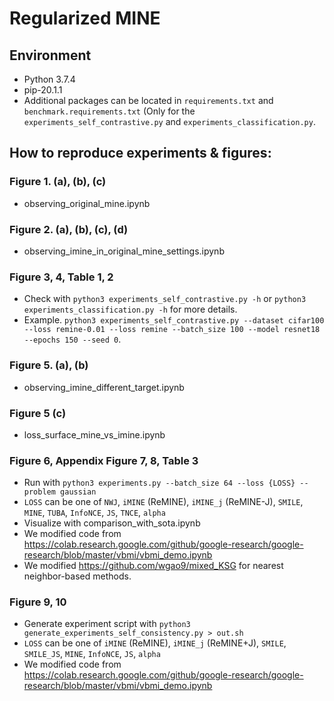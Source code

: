 # Regularized MINE
## Environment
- Python 3.7.4
- pip-20.1.1
- Additional packages can be located in `requirements.txt` and `benchmark.requirements.txt` (Only for the `experiments_self_contrastive.py` and `experiments_classification.py`.

## How to reproduce experiments & figures:
### Figure 1. (a), (b), (c)
- observing_original_mine.ipynb
### Figure 2. (a), (b), (c), (d)
- observing_imine_in_original_mine_settings.ipynb
### Figure 3, 4, Table 1, 2
- Check with `python3 experiments_self_contrastive.py -h` or `python3 experiments_classification.py -h` for more details.
- Example. `python3 experiments_self_contrastive.py --dataset cifar100 --loss remine-0.01 --loss remine --batch_size 100 --model resnet18 --epochs 150 --seed 0`.
### Figure 5. (a), (b)
- observing_imine_different_target.ipynb
### Figure 5 (c)
- loss_surface_mine_vs_imine.ipynb
### Figure 6, Appendix Figure 7, 8, Table 3
- Run with `python3 experiments.py --batch_size 64 --loss {LOSS} --problem gaussian`
- `LOSS` can be one of `NWJ`, `iMINE` (ReMINE), `iMINE_j` (ReMINE-J), `SMILE`, `MINE`, `TUBA`, `InfoNCE`, `JS`, `TNCE`, `alpha`
- Visualize with comparison_with_sota.ipynb
- We modified code from https://colab.research.google.com/github/google-research/google-research/blob/master/vbmi/vbmi_demo.ipynb
- We modified https://github.com/wgao9/mixed_KSG for nearest neighbor-based methods.
### Figure 9, 10
- Generate experiment script with `python3 generate_experiments_self_consistency.py > out.sh`
- `LOSS` can be one of `iMINE` (ReMINE), `iMINE_j` (ReMINE+J), `SMILE`, `SMILE_JS`, `MINE`, `InfoNCE`, `JS`, `alpha`
- We modified code from https://colab.research.google.com/github/google-research/google-research/blob/master/vbmi/vbmi_demo.ipynb

